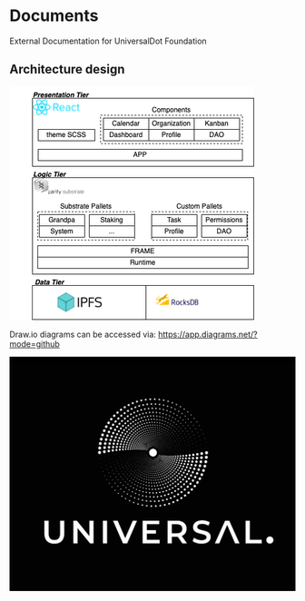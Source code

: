 # Documents
External Documentation for UniversalDot Foundation


## Architecture design

![Logo](https://github.com/UniversalDot/documents/blob/06e20940dc82d2aaa80004d82ef44111e747e408/designs/architecture/3Tier_Architecture.drawio.png)

Draw.io diagrams can be accessed via: https://app.diagrams.net/?mode=github

![Logo](https://github.com/UniversalDot/documents/blob/master/logo/rsz_jpg-02.jpg)

